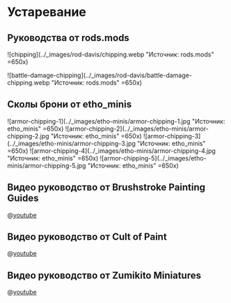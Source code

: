 # Устаревание

## Руководства от rods.mods

![chipping](../_images/rod-davis/chipping.webp "Источник: rods.mods" =650x)

![battle-damage-chipping](../_images/rod-davis/battle-damage-chipping.webp "Источник: rods.mods" =650x)

## Сколы брони от etho_minis

![armor-chipping-1](../_images/etho-minis/armor-chipping-1.jpg "Источник: etho_minis" =650x)
![armor-chipping-2](../_images/etho-minis/armor-chipping-2.jpg "Источник: etho_minis" =650x)
![armor-chipping-3](../_images/etho-minis/armor-chipping-3.jpg "Источник: etho_minis" =650x)
![armor-chipping-4](../_images/etho-minis/armor-chipping-4.jpg "Источник: etho_minis" =650x)
![armor-chipping-5](../_images/etho-minis/armor-chipping-5.jpg "Источник: etho_minis" =650x)

## Видео руководство от Brushstroke Painting Guides

@[youtube](https://youtu.be/WP1A8eIaYXM?si=ls57lXNphzhnSGxP)

## Видео руководство от Cult of Paint

@[youtube](https://youtu.be/-h0AJLR1LYw?si=mkqyNWwxZH2aKz6u)

## Видео руководство от Zumikito Miniatures

@[youtube](https://youtu.be/Sy2g5mQAYz4?si=kvx6eWPpBD2-z069)
